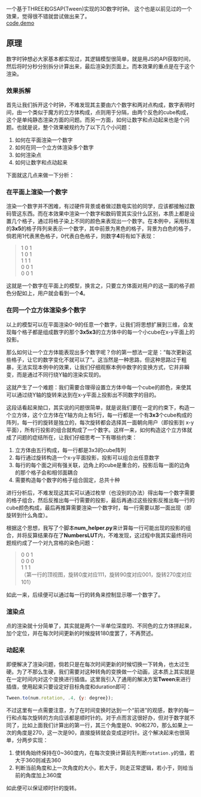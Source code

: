 一个基于THREE和GSAP(Tween)实现的3D数字时钟。 
这个也是以前见过的一个效果，觉得很不错就尝试做出来了。  
[code](http://github.com/dtysky/paradise/tree/master/src/collection/DigitalClock3D),[demo](http://paradise.dtysky.moe/effect/digital-clock-3d)  

## 原理

数字时钟想必大家基本都实现过，其逻辑模型很简单，就是用JS的API获取时间，然后将时分秒分别拆分计算出来，最后渲染到页面上。而本效果的重点是在于这个渲染。

### 效果拆解

首先让我们拆开这个时钟，不难发现其主要由六个数字和两对点构成，数字表明时间，由一个类似于魔方的立方体构成，点则用于分隔，由两个反色的cube构成，这个是单纯静态渲染方面的问题。而另一方面，如何让数字和点动起来也是个问题。也就是说，整个效果被规约为了以下几个小问题：  

1. 如何在平面渲染一个数字
2. 如何在同一个立方体渲染多个数字
3. 如何渲染点
4. 如何让数字和点动起来

下面就这几点来做一下分析：  

### 在平面上渲染一个数字

渲染一个数字并不困难，有过硬件背景或者做过数电实验的同学，应该都接触过数码管这东西。而在本效果中渲染一个数字和数码管其实没什么区别，本质上都是设置几个格子，通过将格子染上不同的颜色来表现出一个数字。在本例中，采用标准的**3x5**的格子阵列来表示一个数字，其中前景为黑色的格子，背景为白色的格子，倘若用1代表黑色格子，0代表白色格子，则数字**4**将有如下表现：  

>1 0 1  
1 0 1  
1 1 1  
0 0 1  
0 0 1  

这就是一个数字在平面上的模型，换言之，只要立方体面对用户的这一面的格子颜色分配如上，用户就会看到一个**4**。

### 在同一个立方体渲染多个数字

以上的模型可以在平面渲染0-9的任意一个数字，让我们将思想扩展到三维，会发现每个格子都是组成数字的那个**3x5x3**的立方体中的每一个小cube在x-y平面上的投影。  

那么如何让一个立方体能表现出多个数字呢？你的第一想法一定是：“每次更新这些格子，让它的数字变化不就可以了”。这当然是一种思路，但这种思路过于粗暴，无法实现本例中的效果，让我们仔细观察本例中数字的变换方式，它并非瞬变，而是通过不同行绕Y轴的渲染实现的。  

这就产生了一个难题：我们需要合理得设置立方体中每一个cube的颜色，来使其可以通过绕Y轴的旋转来达到在x-y平面上投影出不同数字的目的。  

这段话看起来拗口，其实说的问题很简单，就是说我们要在一定的约束下，构造一个立方体，这个立方体在Y轴方向上有5行，每一行都是一个有**3x3**个cube构成的阵列，每一行的旋转是独立的，每次旋转都会选择其一面朝向用户（即投影到 x-y平面），所有行投影的组合就构成了一个数字。这样一来，如何构造这个立方体就成了问题的症结所在，让我们仔细思考一下有哪些约束：  

1. 立方体由五行构成，每一行都是3x3的cube阵列
2. 每行通过旋转构造一个x-y平面投影，投影可以组合出任意数字
3. 每行的每个面之间有强关联，边角上的cube是重合的，投影后每一面的边角的那个格子会和相邻面耦合
4. 需要构造每个数字的格子组合固定，总共十种

进行分析后，不难发现这其实可以通过枚举（也没别的办法）得出每一个数字需要的格子组合，然后反推出每一行需要的投影，最后再通过这些投影反推出每一行的cube颜色构成，最后再推算需要渲染一个数字时，每一行需要以那一面出现（即旋转到什么角度）。  

根据这个思想，我写了个脚本**num_helper.py**来计算每一行可能出现的投影的组合，并将反算结果存在了**NumbersLUT**内，不难发现，这过程中我其实最终将问题规约成了一个对九宫格的染色问题：  

>0 0 1  
0 0 0  
1 1 1  
（第一行的顶视图，旋转0度对应111，旋转90度对应001，旋转270度对应101）  

如此一来，后续便可以通过每一行的转角来控制显示哪一个数字了。  

### 渲染点

点的渲染就十分简单了，其实就是两个一半单位深度的、不同色的立方体拼起来，加个定位，并在每次时间更新的时候旋转180度罢了，不再赘述。

### 动起来

即便解决了渲染问题，倘若只是在每次时间更新的时候切换一下转角，也太过生硬。为了不那么生硬，我们需要对这种转角的变换做一个动画，这本质上其实就是在一定时间内对这个变换进行插值。这里我引入了通用的解决方案**Tween**来进行插值，使用起来只要设定好目标角度和duration即可：  

```js
Tween.to(num.rotation, .4, {y: degree});
```

不过这里有一点需要注意，为了在时间变换时达到一个“前进”的观感，数字的每一行和点每次旋转的方向应该都是顺时针的。对于点而言这很好办，但对于数字就不同了，比如上面我们计算出的第一行，其三个角度是0、90和270，那么如果上一次的角度是270，这一次是90，直接旋转就会变成逆时针。这个解决起来也很简单，分两步实现：  

1. 使转角始终保持在0~360度内，在每次变换计算前先判断`rotation.y`的值，若大于360则减去360
2. 判断当前角度和上一次角度的大小，若大于，则走正常逻辑，若小于，则给当前的角度加上360度

如此便可以保证顺时针的旋转。
